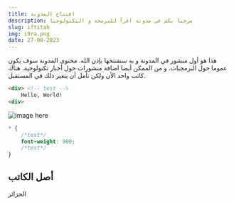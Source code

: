 ```yaml
---
title: افتتاح المدونة
description: مرحبا بكم في مدونة اقرأ للبرمجة و التكنولوجيا
slug: iftitah
img: i9ra.png
date: 27-08-2023
---
```


هذا هو أول منشور في المدونة و به سنفتتحها بإذن الله. 
محتوى المدونة سوف يكون عموما حول البرمجيات. و من الممكن أيضا اضافة منشورات حول أخبار تكنولوجية.
هناك كاتب واحد الأن ولكن نأمل أن يتغير ذلك في المستقبل.

```html
<div> <!-- test -->
	Hello, World!
<div>
```
![image here](code/static/i9ra.png)
```css
* {
	/*test*/
	font-weight: 900;
	/*test*/
}
```

## أصل الكاتب
الجزائر
